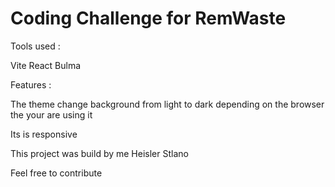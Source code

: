 
# Coding Challenge for RemWaste

Tools used :

Vite
React
Bulma 


Features :

The theme change background from light to dark depending on the browser the your are using it 

Its is responsive 

This project was build by me Heisler Stlano

Feel free to contribute
    